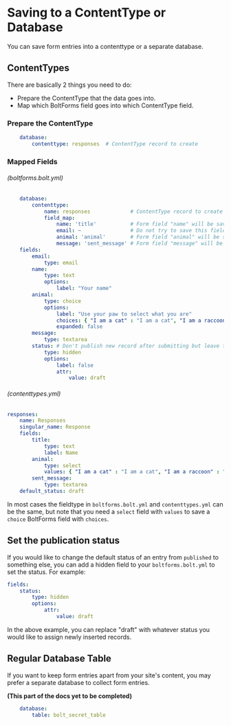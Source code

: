 Saving to a ContentType or Database
==============
You can save form entries into a contenttype or a separate database.

## ContentTypes

There are basically 2 things you need to do:

- Prepare the ContentType that the data goes into.
- Map which BoltForms field goes into which ContentType field.

### Prepare the ContentType

```yaml
    database:
        contenttype: responses  # ContentType record to create
```

### Mapped Fields

###### (boltforms.bolt.yml)

```yaml
    database:
        contenttype:
            name: responses             # ContentType record to create
            field_map:
                name: 'title'           # Form field "name" will be saved to the ContentType field "title"
                email: ~                # Do not try to save this field to the ContentType
                animal: 'animal'        # Form field "animal" will be saved to the ContentType field "animal"
                message: 'sent_message' # Form field "message" will be saved to the ContentType field "sent_message"
    fields:
        email:
            type: email
        name:
            type: text
            options:
                label: "Your name"
        animal:
            type: choice
            options:
                label: "Use your paw to select what you are"
                choices: { "I am a cat" : "I am a cat", "I am a raccoon" : "I am a raccoon", "I am a Koala" : "I am a Koala" }
                expanded: false
        message:
            type: textarea
        status: # Don't publish new record after submitting but leave that to the editor
            type: hidden
            options:
                label: false
                attr:
                    value: draft
```

###### (contenttypes.yml)

```yaml
responses:
    name: Responses
    singular_name: Response
    fields:
        title:
            type: text
            label: Name
        animal:
            type: select
            values: { "I am a cat" : "I am a cat", "I am a raccoon" : "I am a raccoon", "I am a Koala" : "I am a Koala" }
        sent_message:
            type: textarea
    default_status: draft
```


In most cases the fieldtype in `boltforms.bolt.yml` and `contenttypes.yml` can be the same, but note that you need a `select` field with `values` to save a `choice` BoltForms field with `choices`.

## Set the publication status

If you would like to change the default status of an entry from `published` to something else, you can add a hidden field to your `boltforms.bolt.yml` to set the status. For example: 


```yaml
fields:
    status:
        type: hidden
        options:
            attr:
                value: draft
```

In the above example, you can replace "draft" with whatever status you would like to assign newly inserted records.


## Regular Database Table

If you want to keep form entries apart from your site's content, you may prefer a separate database to collect form entries.

**(This part of the docs yet to be completed)**

```yaml
    database:
        table: bolt_secret_table
```
